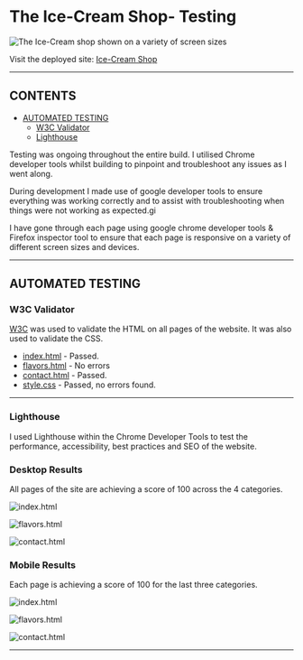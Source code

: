 # The Ice-Cream Shop-  Testing

![The Ice-Cream shop shown on a variety of screen sizes](assets/image2/redme-image/urzala.png)

Visit the deployed site: [Ice-Cream Shop](https://limazurmati.github.io/ice-cream--shop/)

- - -

## CONTENTS

* [AUTOMATED TESTING](#automated-testing)
  * [W3C Validator](#w3c-validator)
  * [Lighthouse](#lighthouse)

Testing was ongoing throughout the entire build. I utilised Chrome developer tools whilst building to pinpoint and troubleshoot any issues as I went along.

During development I made use of google developer tools to ensure everything was working correctly and to assist with troubleshooting when things were not working as expected.gi

I have gone through each page using google chrome developer tools & Firefox inspector tool to ensure that each page is responsive on a variety of different screen sizes and devices.

- - -

## AUTOMATED TESTING

### W3C Validator

[W3C](https://validator.w3.org/) was used to validate the HTML on all pages of the website. It was also used to validate the CSS.

* [index.html](assets/testing/indexx.PNG) - Passed.
* [flavors.html](assets/testing/flavors2.PNG) - No errors
* [contact.html](assets/testing/Contact1.PNG) - Passed.
* [style.css](assets/testing/Css.PNG) - Passed, no errors found.

- - -


### Lighthouse

I used Lighthouse within the Chrome Developer Tools to test the performance, accessibility, best practices and SEO of the website.

### Desktop Results

All pages of the site are achieving a score of 100 across the 4 categories.

![index.html](assets/testing/index-newPNG.PNG)

![flavors.html](assets/testing/fnew.PNG)

![contact.html](assets/testing/Caontact-d.PNG)



### Mobile Results

Each page is achieving a score of 100 for the last three categories. 

![index.html](assets/testing/index-mPNG.PNG)

![flavors.html](assets/testing/flavors-m.PNG)

![contact.html](assets/testing/Contact-m.PNG)



- - -